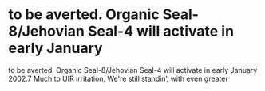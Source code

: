 # to be averted. Organic Seal-8/Jehovian Seal-4 will activate in early January

to be averted. Organic Seal-8/Jehovian Seal-4 will activate in early January
2002.7 Much to UIR irritation, We're still standin’, with even greater